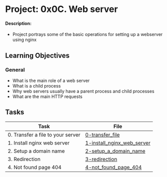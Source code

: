 # Project: 0x0C. Web server


#### Description:
* Project portrays some of the basic operations for setting up a webserver using nginx
## Learning Objectives

### General

* What is the main role of a web server
* What is a child process
* Why web servers usually have a parent process and child processes
* What are the main HTTP requests
## Tasks

| Task | File |
| ---- | ---- |
| 0. Transfer a file to your server | [0-transfer_file](./0-transfer_file) |
| 1. Install nginx web server | [1-install_nginx_web_server](./1-install_nginx_web_server) |
| 2. Setup a domain name | [2-setup_a_domain_name](./2-setup_a_domain_name) |
| 3. Redirection | [3-redirection](./3-redirection) |
| 4. Not found page 404 | [4-not_found_page_404](./4-not_found_page_404) |
